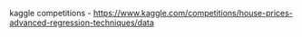 kaggle competitions - https://www.kaggle.com/competitions/house-prices-advanced-regression-techniques/data